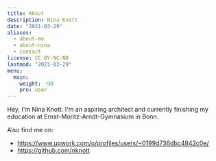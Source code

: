 ```yaml
---
title: About
description: Nina Knott
date: "2021-03-29"
aliases:
  - about-me
  - about-nina
  - contact
license: CC BY-NC-ND
lastmod: "2021-03-29"
menu:
  main:
    weight: -90
    pre: user
---
```


Hey, I'm Nina Knott. I'm an aspiring architect and currently finishing my education at Ernst-Moritz-Arndt-Gymnasium in Bonn.

Also find me on:

- https://www.upwork.com/o/profiles/users/~0199d736dbc4842c0e/
- https://github.com/nknott
